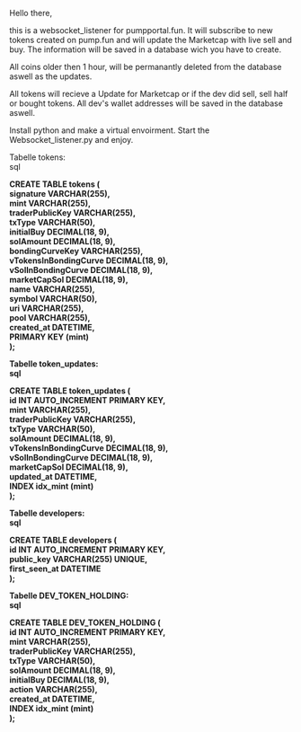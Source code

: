 Hello there,

this is a websocket_listener for pumpportal.fun.
It will subscribe to new tokens created on pump.fun and will update the Marketcap with live sell and buy.
The information will be saved in a database wich you have to create.

All coins older then 1 hour, will be permanantly deleted from the database aswell as the updates.

All tokens will recieve a Update for Marketcap or if the dev did sell, sell half or bought tokens.
All dev's wallet addresses will be saved in the database aswell.

Install python and make a virtual envoirment.
Start the Websocket_listener.py and enjoy.

Tabelle tokens:<br>
sql<p>
<B>
CREATE TABLE tokens (<br>
    signature VARCHAR(255),<br>
    mint VARCHAR(255),<br>
    traderPublicKey VARCHAR(255),<br>
    txType VARCHAR(50),<br>
    initialBuy DECIMAL(18, 9),<br>
    solAmount DECIMAL(18, 9),<br>
    bondingCurveKey VARCHAR(255),<br>
    vTokensInBondingCurve DECIMAL(18, 9),<br>
    vSolInBondingCurve DECIMAL(18, 9),<br>
    marketCapSol DECIMAL(18, 9),<br>
    name VARCHAR(255),<br>
    symbol VARCHAR(50),<br>
    uri VARCHAR(255),<br>
    pool VARCHAR(255),<br>
    created_at DATETIME,<br>
    PRIMARY KEY (mint)<br>
);<p>

Tabelle token_updates:<br>
sql<p>
CREATE TABLE token_updates (<br>
    id INT AUTO_INCREMENT PRIMARY KEY,<br>
    mint VARCHAR(255),<br>
    traderPublicKey VARCHAR(255),<br>
    txType VARCHAR(50),<br>
    solAmount DECIMAL(18, 9),<br>
    vTokensInBondingCurve DECIMAL(18, 9),<br>
    vSolInBondingCurve DECIMAL(18, 9),<br>
    marketCapSol DECIMAL(18, 9),<br>
    updated_at DATETIME,<br>
    INDEX idx_mint (mint)<br>
);<p>

Tabelle developers:<br>
sql<p>
CREATE TABLE developers (<br>
    id INT AUTO_INCREMENT PRIMARY KEY,<br>
    public_key VARCHAR(255) UNIQUE,<br>
    first_seen_at DATETIME<br>
);<p>

Tabelle DEV_TOKEN_HOLDING:<br>
sql<p>
CREATE TABLE DEV_TOKEN_HOLDING (<br>
    id INT AUTO_INCREMENT PRIMARY KEY,<br>
    mint VARCHAR(255),<br>
    traderPublicKey VARCHAR(255),<br>
    txType VARCHAR(50),<br>
    solAmount DECIMAL(18, 9),<br>
    initialBuy DECIMAL(18, 9),<br>
    action VARCHAR(255),<br>
    created_at DATETIME,<br>
    INDEX idx_mint (mint)<br>
);<p>
</b>

